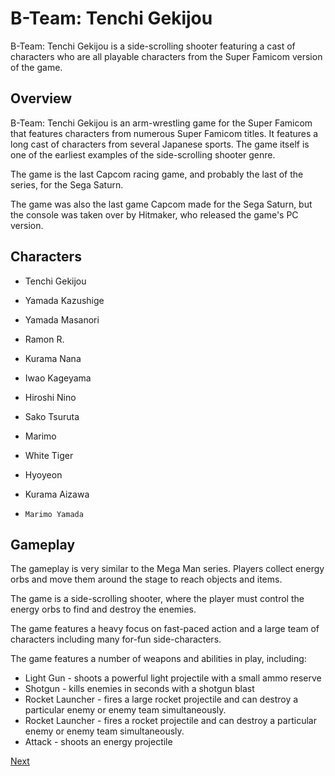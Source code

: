 # B-Team: Tenchi Gekijou

B-Team: Tenchi Gekijou is a side-scrolling shooter featuring a cast of characters who are all playable characters from the Super Famicom version of the game.

## Overview

B-Team: Tenchi Gekijou is an arm-wrestling game for the Super Famicom that features characters from numerous Super Famicom titles. It features a long cast of characters from several Japanese sports. The game itself is one of the earliest examples of the side-scrolling shooter genre.

The game is the last Capcom racing game, and probably the last of the series, for the Sega Saturn.

The game was also the last game Capcom made for the Sega Saturn, but the console was taken over by Hitmaker, who released the game's PC version.

## Characters

*   Tenchi Gekijou

*    Yamada Kazushige
*   Yamada Masanori
*   Ramon R.
*   Kurama Nana
*   Iwao Kageyama
*    Hiroshi Nino
*   Sako Tsuruta
*    Marimo
*    White Tiger
*    Hyoyeon
*    Kurama Aizawa
*     Marimo Yamada

## Gameplay

The gameplay is very similar to the Mega Man series. Players collect energy orbs and move them around the stage to reach objects and items.

The game is a side-scrolling shooter, where the player must control the energy orbs to find and destroy the enemies.

The game features a heavy focus on fast-paced action and a large team of characters including many for-fun side-characters.

The game features a number of weapons and abilities in play, including:

*   Light Gun - shoots a powerful light projectile with a small ammo reserve
*   Shotgun - kills enemies in seconds with a shotgun blast
*   Rocket Launcher - fires a large rocket projectile and can destroy a particular enemy or enemy team simultaneously.
*   Rocket Launcher - fires a rocket projectile and can destroy a particular enemy or enemy team simultaneously.
*    Attack - shoots an energy projectile

[Next](493.md)